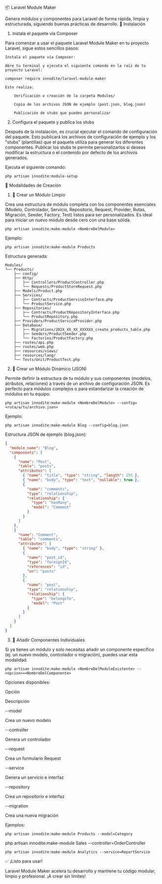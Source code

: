 📦 Laravel Module Maker

Genera módulos y componentes para Laravel de forma rápida, limpia y estructurada, siguiendo buenas prácticas de desarrollo.
🚀 Instalación
1. Instala el paquete vía Composer

Para comenzar a usar el paquete Laravel Module Maker en tu proyecto Laravel, sigue estos sencillos pasos:

    Instala el paquete vía Composer:

    Abre tu terminal y ejecuta el siguiente comando en la raíz de tu proyecto Laravel:

    composer require innodite/laravel-module-maker

    Esto realiza:

        Verificación o creación de la carpeta Modules/

        Copia de los archivos JSON de ejemplo (post.json, blog.json)

        Publicación de stubs que puedes personalizar

2. Configura el paquete y publica los stubs

Después de la instalación, es crucial ejecutar el comando de configuración del paquete. Esto publicará los archivos de configuración de ejemplo y los "stubs" (plantillas) que el paquete utiliza para generar los diferentes componentes. Publicar los stubs te permite personalizarlos si deseas modificar la estructura o el contenido por defecto de los archivos generados.

Ejecuta el siguiente comando:

```
php artisan innodite:module-setup
```

🧱 Modalidades de Creación
1. 🔧 Crear un Módulo Limpio

Crea una estructura de módulo completa con los componentes esenciales (Modelo, Controlador, Servicio, Repositorio, Request, Provider, Rutas, Migración, Seeder, Factory, Test) listos para ser personalizados. Es ideal para iniciar un nuevo módulo desde cero con una base sólida.

```
php artisan innodite:make-module <NombreDelModulo>
```

Ejemplo:

```
php artisan innodite:make-module Products
```

Estructura generada:

```
Modules/
└── Products/
    ├── config/
    ├── Http/
    │   ├── Controllers/ProductController.php
    │   └── Requests/ProductStoreRequest.php
    ├── Models/Product.php
    ├── Services/
    │   ├── Contracts/ProductServiceInterface.php
    │   └── ProductService.php
    ├── Repositories/
    │   ├── Contracts/ProductRepositoryInterface.php
    │   └── ProductRepository.php
    ├── Providers/ProductServiceProvider.php
    ├── Database/
    │   ├── Migrations/202X_XX_XX_XXXXXX_create_products_table.php
    │   ├── Seeders/ProductSeeder.php
    │   └── Factories/ProductFactory.php
    ├── routes/api.php
    ├── routes/web.php
    ├── resources/views/
    ├── resources/lang/
    └── Tests/Unit/ProductTest.php
```

2. 🧬 Crear un Módulo Dinámico (JSON)

Permite definir la estructura de tu módulo y sus componentes (modelos, atributos, relaciones) a través de un archivo de configuración JSON. Es perfecto para módulos complejos o para estandarizar la creación de módulos en tu equipo.

```
php artisan innodite:make-module <NombreDelModulo> --config=<ruta/a/tu/archivo.json>
```

Ejemplo:

```
php artisan innodite:make-module Blog --config=blog.json
```

Estructura JSON de ejemplo (blog.json):

```json
{
  "module_name": "Blog",
  "components": [
    {
      "name": "Post",
      "table": "posts",
      "attributes": [
        { "name": "title", "type": "string", "length": 255 },
        { "name": "body", "type": "text", "nullable": true },
        {
          "name": "comments",
          "type": "relationship",
          "relationship": {
            "type": "hasMany",
            "model": "Comment"
          }
        }
      ]
    },
    {
      "name": "Comment",
      "table": "comments",
      "attributes": [
        { "name": "body", "type": "string" },
        {
          "name": "post_id",
          "type": "foreignId",
          "references": "id",
          "on": "posts"
        },
        {
          "name": "post",
          "type": "relationship",
          "relationship": {
            "type": "belongsTo",
            "model": "Post"
          }
        }
      ]
    }
  ]
}
```

3. 🧩 Añadir Componentes Individuales

Si ya tienes un módulo y solo necesitas añadir un componente específico (ej. un nuevo modelo, controlador o migración), puedes usar esta modalidad.

```
php artisan innodite:make-module <NombreDelModuloExistente> --<opcion>=<NombreDelComponente>
```

Opciones disponibles:

Opción
	

Descripción

--model
	

Crea un nuevo modelo

--controller
	

Genera un controlador

--request
	

Crea un formulario Request

--service
	

Genera un servicio e interfaz

--repository
	

Crea un repositorio e interfaz

--migration
	

Crea una nueva migración

Ejemplos:

```
php artisan innodite:make-module Products --model=Category
```
php artisan innodite:make-module Sales --controller=OrderController
```
php artisan innodite:make-module Analytics --service=ReportService
```

✅ ¡Listo para usar!

Laravel Module Maker acelera tu desarrollo y mantiene tu código modular, limpio y profesional. ¡A crear sin límites!
